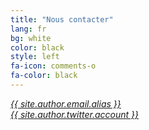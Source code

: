 ```yaml
---
title: "Nous contacter"
lang: fr
bg: white
color: black
style: left
fa-icon: comments-o
fa-color: black
---
```


<div><a href="mailto:{{ site.author.email.address }}?Subject=Hello" rel="me"><i class="fa fa-envelope fa-2x">{{ site.author.email.alias }}</i></a></div>
<div><a href="{{ site.author.twitter.url }}/" rel="me"><i class="fa fa-twitter fa-2x">{{ site.author.twitter.account }}</i></a></div>
